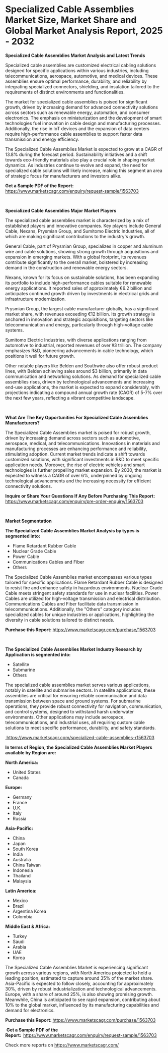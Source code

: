 <p><h1>Specialized Cable Assemblies Market Size, Market Share and Global Market Analysis Report, 2025 - 2032</h1></p><p><strong>Specialized Cable Assemblies Market Analysis and Latest Trends</strong></p>
<p><p>Specialized cable assemblies are customized electrical cabling solutions designed for specific applications within various industries, including telecommunications, aerospace, automotive, and medical devices. These assemblies ensure optimal performance, durability, and reliability by integrating specialized connectors, shielding, and insulation tailored to the requirements of distinct environments and functionalities.</p><p>The market for specialized cable assemblies is poised for significant growth, driven by increasing demand for advanced connectivity solutions across sectors such as renewable energy, automation, and consumer electronics. The emphasis on miniaturization and the development of smart technologies fuel innovation in cable design and manufacturing processes. Additionally, the rise in IoT devices and the expansion of data centers require high-performance cable assemblies to support faster data transmission and energy efficiency.</p><p>The Specialized Cable Assemblies Market is expected to grow at a CAGR of 13.8% during the forecast period. Sustainability initiatives and a shift towards eco-friendly materials also play a crucial role in shaping market dynamics. As industries continue to evolve and expand, the need for specialized cable solutions will likely increase, making this segment an area of strategic focus for manufacturers and investors alike.</p></p>
<p><strong>Get a Sample PDF of the Report:&nbsp;</strong> <a href="https://www.marketscagr.com/enquiry/request-sample/1563703?utm_campaign=3529&utm_medium=2&utm_source=Github&utm_content=ia&utm_term=06042025&utm_id=specialized-cable-assemblies">https://www.marketscagr.com/enquiry/request-sample/1563703</a></p>
<p>&nbsp;</p>
<p><strong>Specialized Cable Assemblies Major Market Players</strong></p>
<p><p>The specialized cable assemblies market is characterized by a mix of established players and innovative companies. Key players include General Cable, Nexans, Prysmian Group, and Sumitomo Electric Industries, all of which are making significant contributions to the industry's growth.</p><p>General Cable, part of Prysmian Group, specializes in copper and aluminum wire and cable solutions, showing strong growth through acquisitions and expansion in emerging markets. With a global footprint, its revenues contribute significantly to the overall market, bolstered by increasing demand in the construction and renewable energy sectors.</p><p>Nexans, known for its focus on sustainable solutions, has been expanding its portfolio to include high-performance cables suitable for renewable energy applications. It reported sales of approximately €6.2 billion and anticipates continued growth driven by investments in electrical grids and infrastructure modernization.</p><p>Prysmian Group, the largest cable manufacturer globally, has a significant market share, with revenues exceeding €12 billion. Its growth strategy is anchored in innovation and strategic acquisitions, targeting sectors like telecommunication and energy, particularly through high-voltage cable systems.</p><p>Sumitomo Electric Industries, with diverse applications ranging from automotive to industrial, reported revenues of over ¥3 trillion. The company emphasizes R&D, pioneering advancements in cable technology, which positions it well for future growth.</p><p>Other notable players like Belden and Southwire also offer robust product lines, with Belden achieving sales around $3 billion, primarily in data communication and networking solutions. As demand for specialized cable assemblies rises, driven by technological advancements and increasing end-use applications, the market is expected to expand considerably, with projections indicating a compound annual growth rate (CAGR) of 5-7% over the next few years, reflecting a vibrant competitive landscape.</p></p>
<p>&nbsp;</p>
<p><strong>What Are The Key Opportunities For Specialized Cable Assemblies Manufacturers?</strong></p>
<p><p>The Specialized Cable Assemblies market is poised for robust growth, driven by increasing demand across sectors such as automotive, aerospace, medical, and telecommunications. Innovations in materials and manufacturing processes are enhancing performance and reliability, stimulating adoption. Current market trends indicate a shift towards customized solutions, with significant investments in R&D to meet specific application needs. Moreover, the rise of electric vehicles and smart technologies is further propelling market expansion. By 2030, the market is expected to witness a CAGR of over 6%, underpinned by ongoing technological advancements and the increasing necessity for efficient connectivity solutions.</p></p>
<p><strong>Inquire or Share Your Questions If Any Before Purchasing This Report:</strong> <a href="https://www.marketscagr.com/enquiry/pre-order-enquiry/1563703?utm_campaign=3529&utm_medium=2&utm_source=Github&utm_content=ia&utm_term=06042025&utm_id=specialized-cable-assemblies">https://www.marketscagr.com/enquiry/pre-order-enquiry/1563703</a></p>
<p>&nbsp;</p>
<p><strong>Market Segmentation</strong></p>
<p><strong>The Specialized Cable Assemblies Market Analysis by types is segmented into:</strong></p>
<p><ul><li>Flame Retardant Rubber Cable</li><li>Nuclear Grade Cable</li><li>Power Cable</li><li>Communications Cables and Fiber</li><li>Others</li></ul></p>
<p><p>The Specialized Cable Assemblies market encompasses various types tailored for specific applications. Flame Retardant Rubber Cable is designed to resist fire and enhance safety in hazardous environments. Nuclear Grade Cable meets stringent safety standards for use in nuclear facilities. Power Cables are utilized for high-voltage transmission and electrical distribution. Communications Cables and Fiber facilitate data transmission in telecommunications. Additionally, the "Others" category includes specialized cables for unique industries or applications, highlighting the diversity in cable solutions tailored to distinct needs.</p></p>
<p><strong>Purchase this Report:&nbsp;</strong><a href="https://www.marketscagr.com/purchase/1563703?utm_campaign=3529&utm_medium=2&utm_source=Github&utm_content=ia&utm_term=06042025&utm_id=specialized-cable-assemblies">https://www.marketscagr.com/purchase/1563703</a></p>
<p>&nbsp;</p>
<p><strong>The Specialized Cable Assemblies Market Industry Research by Application is segmented into:</strong></p>
<p><ul><li>Satellite</li><li>Submarine</li><li>Others</li></ul></p>
<p><p>The specialized cable assemblies market serves various applications, notably in satellite and submarine sectors. In satellite applications, these assemblies are critical for ensuring reliable communication and data transmission between space and ground systems. For submarine operations, they provide robust connectivity for navigation, communication, and control systems, designed to withstand harsh underwater environments. Other applications may include aerospace, telecommunications, and industrial uses, all requiring custom cable solutions to meet specific performance, durability, and safety standards.</p></p>
<p><a href="https://www.marketscagr.com/specialized-cable-assemblies-r1563703?utm_campaign=3529&utm_medium=2&utm_source=Github&utm_content=ia&utm_term=06042025&utm_id=specialized-cable-assemblies">&nbsp;https://www.marketscagr.com/specialized-cable-assemblies-r1563703</a></p>
<p><strong>In terms of Region, the Specialized Cable Assemblies Market Players available by Region are:</strong></p>
<p>
    <p> <strong> North America: </strong>
        <ul>
            <li>United States</li>
            <li>Canada</li>
        </ul>
        </p> 
    <p> <strong> Europe: </strong>
        <ul>
            <li>Germany</li>
            <li>France</li>
            <li>U.K.</li>
            <li>Italy</li>
            <li>Russia</li>
        </ul>
        </p> 
    <p> <strong> Asia-Pacific: </strong>
        <ul>
            <li>China</li>
            <li>Japan</li>
            <li>South Korea</li>
            <li>India</li>
            <li>Australia</li>
            <li>China Taiwan</li>
            <li>Indonesia</li>
            <li>Thailand</li>
            <li>Malaysia</li>
        </ul>
        </p> 
    <p> <strong> Latin America: </strong>
        <ul>
            <li>Mexico</li>
            <li>Brazil</li>
            <li>Argentina Korea</li>
            <li>Colombia</li>
        </ul>
        </p> 
    <p> <strong> Middle East & Africa: </strong>
        <ul>
            <li>Turkey</li>
            <li>Saudi</li>
            <li>Arabia</li>
            <li>UAE</li>
            <li>Korea</li>
        </ul>
    </p>
    </p>
<p><p>The Specialized Cable Assemblies Market is experiencing significant growth across various regions, with North America projected to hold a leading position, estimated to capture around 35% of the market share. Asia-Pacific is expected to follow closely, accounting for approximately 30%, driven by robust industrialization and technological advancements. Europe, with a share of around 25%, is also showing promising growth. Meanwhile, China is anticipated to see rapid expansion, contributing about 10% to the global market, influenced by its manufacturing capabilities and demand for electronics.</p></p>
<p><strong>Purchase this Report: </strong><a href="https://www.marketscagr.com/purchase/1563703?utm_campaign=3529&utm_medium=2&utm_source=Github&utm_content=ia&utm_term=06042025&utm_id=specialized-cable-assemblies">https://www.marketscagr.com/purchase/1563703</a></p>
<p>&nbsp;<strong>Get a Sample PDF of the Report:&nbsp;&nbsp;</strong><a href="https://www.marketscagr.com/enquiry/request-sample/1563703?utm_campaign=3529&utm_medium=2&utm_source=Github&utm_content=ia&utm_term=06042025&utm_id=specialized-cable-assemblies">https://www.marketscagr.com/enquiry/request-sample/1563703</a></p>
<p><strong></strong></p>
<p>Check more reports on <a href="https://www.marketscagr.com/?utm_campaign=3529&utm_medium=2&utm_source=Github&utm_content=ia&utm_term=06042025&utm_id=specialized-cable-assemblies">https://www.marketscagr.com/</a></p>